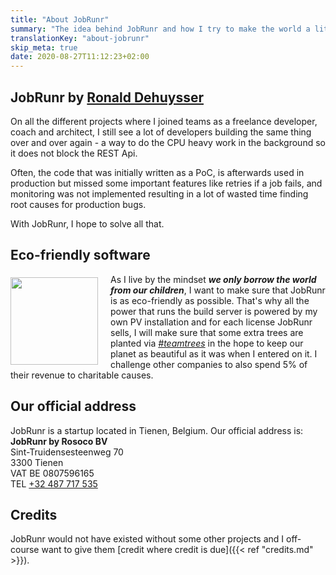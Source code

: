 ```yaml
---
title: "About JobRunr"
summary: "The idea behind JobRunr and how I try to make the world a little bit better and greener."
translationKey: "about-jobrunr"
skip_meta: true
date: 2020-08-27T11:12:23+02:00
---
```

## JobRunr by [Ronald Dehuysser](https://www.linkedin.com/in/ronalddehuysser/)
On all the different projects where I joined teams as a freelance developer, coach and architect, I still see a lot of developers building the same thing over and over again - a way to do the CPU heavy work in the background so it does not block the REST Api.

Often, the code that was initially written as a PoC, is afterwards used in production but missed some important features like retries if a job fails, and monitoring was not implemented resulting in a lot of wasted time finding root causes for production bugs.

With JobRunr, I hope to solve all that.

## Eco-friendly software
<img src="/eco-friendly.webp" style="float: left; height: 140px; margin: 5px 20px 0 0"/>As I live by the mindset *__we only borrow the world from our children__*, I want to make sure that JobRunr is as eco-friendly as possible. That's why all the power that runs the build server is powered by my own PV installation and for each license JobRunr sells, I will make sure that some extra trees are planted via *[#teamtrees](https://teamtrees.org/)* in the hope to keep our planet as beautiful as it was when I entered on it. I challenge other companies to also spend 5% of their revenue to charitable causes.

## Our official address
JobRunr is a startup located in Tienen, Belgium. Our official address is:<br />
**JobRunr by Rosoco BV**<br />
Sint-Truidensesteenweg 70<br />
3300 Tienen<br />
VAT BE 0807596165<br />
TEL <a href="tel:+32487717535">+32 487 717 535</a><br />

## Credits
JobRunr would not have existed without some other projects and I off-course want to give them [credit where credit is due]({{< ref "credits.md" >}}).

